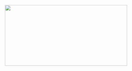<div align="middle">
<img align="middle" height="200" width="400" src="https://c.tenor.com/WBcY8E7vVCoAAAAd/monkey-computer-not-working.gif"/>
</div>
